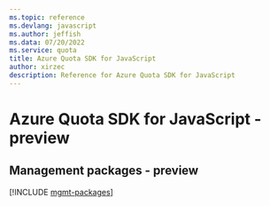 ```yaml
---
ms.topic: reference
ms.devlang: javascript
ms.author: jeffish
ms.data: 07/20/2022
ms.service: quota
title: Azure Quota SDK for JavaScript
author: xirzec
description: Reference for Azure Quota SDK for JavaScript
---
```

# Azure Quota SDK for JavaScript - preview

## Management packages - preview
[!INCLUDE [mgmt-packages](quota-mgmt-index.md)]
